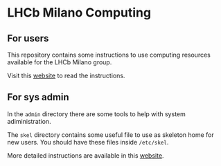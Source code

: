 # LHCb Milano Computing

## For users

This repository contains some instructions to use computing resources available for the LHCb Milano group.

Visit this [website](https://lhcb-milano.github.io/LHCb-MI-Computing/users.html) to read the instructions.

## For sys admin

In the `admin` directory there are some tools to help with system adiministration.

The `skel` directory contains some useful file to use as skeleton home for new users. You should have these files inside `/etc/skel`.

More detailed instructions are available in this [website](https://lhcb-milano.github.io/LHCb-MI-Computing/sysdmin.html).
